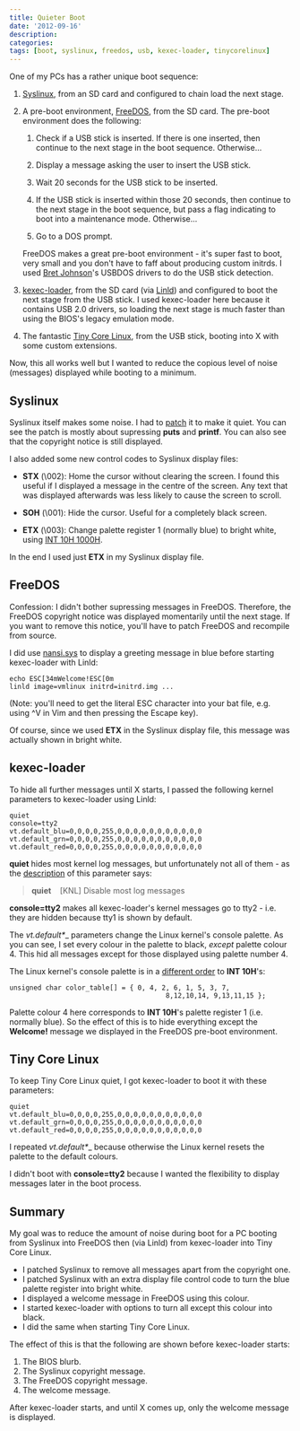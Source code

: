 ```yaml
---
title: Quieter Boot
date: '2012-09-16'
description:
categories:
tags: [boot, syslinux, freedos, usb, kexec-loader, tinycorelinux]
---
```


One of my PCs has a rather unique boot sequence:

1. [Syslinux](http://www.syslinux.org), from an SD card and configured to chain
   load the next stage.

2. A pre-boot environment, [FreeDOS](http://www.freedos.org), from the SD card.
   The pre-boot environment does the following:

    1. Check if a USB stick is inserted. If there is one inserted, then continue
       to the next stage in the boot sequence. Otherwise...

    2. Display a message asking the user to insert the USB stick.

    3. Wait 20 seconds for the USB stick to be inserted.

    4. If the USB stick is inserted within those 20 seconds, then continue to
       the next stage in the boot sequence, but pass a flag indicating to boot
       into a maintenance mode. Otherwise...

    5. Go to a DOS prompt.

    FreeDOS makes a great pre-boot environment - it's super fast to boot, very
    small and you don't have to faff about producing custom initrds. I used
    [Bret Johnson](http://bretjohnson.us)'s USBDOS drivers to do the USB stick
    detection.

3. [kexec-loader](http://www.solemnwarning.net/kexec-loader/), from the SD card
   (via [Linld](http://busybox.net/~vda/linld/)) and configured to boot the next
   stage from the USB stick. I used kexec-loader here because it contains
   USB 2.0 drivers, so loading the next stage is much faster than using the
   BIOS's legacy emulation mode.

4. The fantastic [Tiny Core Linux](http://distro.ibiblio.org/tinycorelinux/welcome.html),
   from the USB stick, booting into X with some custom extensions.

Now, this all works well but I wanted to reduce the copious level of noise
(messages) displayed while booting to a minimum.

Syslinux
--------

Syslinux itself makes some noise. I had to [patch](https://gist.github.com/3748363#file_syslinux_4.03.patch) it to make it quiet. You can see the patch is mostly about supressing
__puts__ and __printf__. You can also see that the copyright notice is still
displayed.

I also added some new control codes to Syslinux display files:

- __STX__ (\002): Home the cursor without clearing the screen.
  I found this useful if I displayed a message in the centre of the screen.
  Any text that was displayed afterwards was less likely to cause the screen
  to scroll.

- __SOH__ (\001): Hide the cursor.
  Useful for a completely black screen.

- __ETX__ (\003): Change palette register 1 (normally blue) to bright white,
  using [INT 10H 1000H](http://webpages.charter.net/danrollins/techhelp/0137.HTM).

In the end I used just __ETX__ in my Syslinux display file.

FreeDOS
-------

Confession: I didn't bother supressing messages in FreeDOS. Therefore, the
FreeDOS copyright notice was displayed momentarily until the next stage.
If you want to remove this notice, you'll have to patch FreeDOS and recompile
from source.

I did use [nansi.sys](http://help.fdos.org/en/hhstndrd/base/nansi.htm)
to display a greeting message in blue before starting kexec-loader with Linld:

    echo ESC[34mWelcome!ESC[0m
    linld image=vmlinux initrd=initrd.img ...

(Note: you'll need to get the literal ESC character into your bat file,
e.g. using ^V in Vim and then pressing the Escape key).

Of course, since we used __ETX__ in the Syslinux display file, this message
was actually shown in bright white.

kexec-loader
------------

To hide all further messages until X starts, I passed the following kernel
parameters to kexec-loader using Linld:

    quiet
    console=tty2
    vt.default_blu=0,0,0,0,255,0,0,0,0,0,0,0,0,0,0,0
    vt.default_grn=0,0,0,0,255,0,0,0,0,0,0,0,0,0,0,0
    vt.default_red=0,0,0,0,255,0,0,0,0,0,0,0,0,0,0,0

__quiet__ hides most kernel log messages, but unfortunately not all of them -
as the [description](http://www.kernel.org/doc/Documentation/kernel-parameters.txt) of this parameter says:

> __quiet__&nbsp;&nbsp;&nbsp;&nbsp;[KNL] Disable most log messages

__console=tty2__ makes all kexec-loader's kernel messages go to tty2 - i.e. they
are hidden because tty1 is shown by default.

The __vt.default_*__ parameters change the Linux kernel's console palette.
As you can see, I set every colour in the palette to black, _except_ palette
colour 4. This hid all messages except for those displayed using palette number
4.

The Linux kernel's console palette is in a [different order](http://git.kernel.org/?p=linux/kernel/git/stable/linux-stable.git;a=blob;f=drivers/tty/vt/vt.c#l1045)
to __INT 10H__'s:

    unsigned char color_table[] = { 0, 4, 2, 6, 1, 5, 3, 7,
                                           8,12,10,14, 9,13,11,15 };

Palette colour 4 here corresponds to __INT 10H__'s palette register 1 (i.e.
normally blue). So the effect of this is to hide everything except the
__Welcome!__ message we displayed in the FreeDOS pre-boot environment.

Tiny Core Linux
---------------

To keep Tiny Core Linux quiet, I got kexec-loader to boot it with these
parameters:

    quiet
    vt.default_blu=0,0,0,0,255,0,0,0,0,0,0,0,0,0,0,0
    vt.default_grn=0,0,0,0,255,0,0,0,0,0,0,0,0,0,0,0
    vt.default_red=0,0,0,0,255,0,0,0,0,0,0,0,0,0,0,0

I repeated __vt.default_*__ because otherwise the Linux kernel resets the
palette to the default colours.

I didn't boot with __console=tty2__ because I wanted the flexibility to display
messages later in the boot process.

Summary
-------

My goal was to reduce the amount of noise during boot for a PC booting from
Syslinux into FreeDOS then (via Linld) from kexec-loader into Tiny Core Linux.

- I patched Syslinux to remove all messages apart from the copyright one.
- I patched Syslinux with an extra display file control code to turn the blue
  palette register into bright white.
- I displayed a welcome message in FreeDOS using this colour.
- I started kexec-loader with options to turn all except this colour into black.
- I did the same when starting Tiny Core Linux.

The effect of this is that the following are shown before kexec-loader starts:

1. The BIOS blurb.
2. The Syslinux copyright message.
3. The FreeDOS copyright message.
4. The welcome message.

After kexec-loader starts, and until X comes up, only the welcome message is
displayed.

